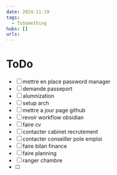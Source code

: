```yaml
---
date: 2024-11-19
tags:
  - ToSomething
hubs: []
urls:
---
```


# ToDo
- [ ] mettre en place password manager
- [ ] demande passeport
- [ ] alumnization
- [ ] setup arch
- [ ] mettre a jour page github
- [ ] revoir workflow obsidian
- [ ] faire cv 
- [ ] contacter cabinet recrutement
- [ ] contacter conseiller pole emploi
- [ ] faire bilan finance
- [ ] faire planning
- [ ] ranger chambre
- [ ] 